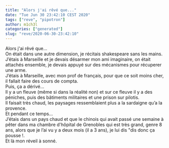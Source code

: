 ```yaml
---
title: "Alors j'ai rêvé que..."
date: "Tue Jun 30 23:42:10 CEST 2020"
tags: ["reve", "pipotron"]
author: m1ch3l
categories: ["generated"]
slug: "reve/2020-06-30-23:42:10"
---
```


Alors j'ai rêvé que...<br>
On était dans une autre dimension, je récitais shakespeare sans les mains.<br>
J’étais à Marseille et je devais désarmer mon ami imaginaire, on était attachés ensemble, je devais appuyé sur des mécanismes pour récuperer une arme.<br>
J’étais à Marseille, avec mon prof de français, pour que ce soit moins cher, il fallait faire des cours de compta.<br>
Puis, ça a dérivé...<br>
Il y a un fleuve (même si dans la réalité non) et sur ce fleuve il y a des péniches, puis des bâtiments militaires et une prison sur pilotis.<br>
Il faisait très chaud, les paysages ressemblaient plus a la sardaigne qu’a la provence.<br>
Et pendant ce temps...<br>
J’étais dans un pays chaud et que le chinois qui avait passé une semaine à pêter dans ma chambre d'hôpital de Grenobles qui est très grand, genre 8 ans, alors que je l’ai vu y a deux mois (il a 3 ans), je lui dis "dis donc ça pousse !.<br>
Et là mon réveil à sonné.<br>

